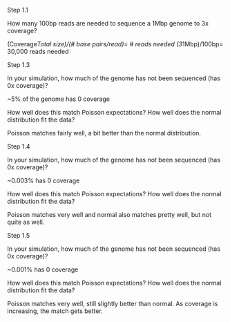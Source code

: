 Step 1.1

How many 100bp reads are needed to sequence a 1Mbp genome to 3x coverage?

(Coverage*Total size)/(# base pairs/read)= # reads needed
(3*1Mbp)/100bp= 30,000 reads needed


Step 1.3

In your simulation, how much of the genome has not been sequenced (has 0x coverage)?

~5% of the genome has 0 coverage

How well does this match Poisson expectations? How well does the normal distribution fit the data?

Poisson matches fairly well, a bit better than the normal distribution.



Step 1.4

In your simulation, how much of the genome has not been sequenced (has 0x coverage)?

~0.003% has 0 coverage

How well does this match Poisson expectations? How well does the normal distribution fit the data?

Poisson matches very well and normal also matches pretty well, but not quite as well.



Step 1.5

In your simulation, how much of the genome has not been sequenced (has 0x coverage)?

~0.001% has 0 coverage

How well does this match Poisson expectations? How well does the normal distribution fit the data?

Poisson matches very well, still slightly better than normal. As coverage is increasing, the match gets better.






